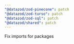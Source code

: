 ```yaml
---
"@datazod/zod-pinecone": patch
"@datazod/zod-turso": patch
"@datazod/zod-sql": patch
"@datazod/shared": patch
---
```


Fix imports for packages
